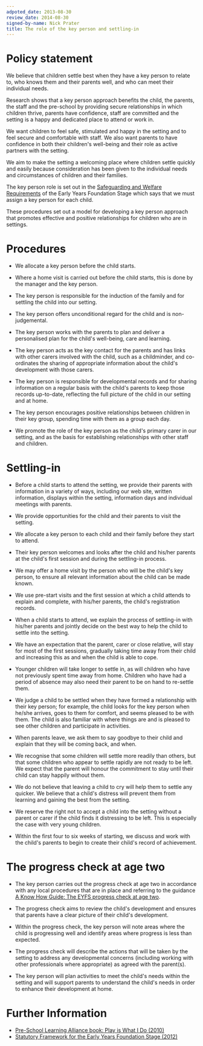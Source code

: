 ```yaml
---
adpoted_date: 2013-08-30
review_date: 2014-08-30
signed-by-name: Nick Prater
title: The role of the key person and settling-in
---
```


# Policy statement #

We believe that children settle best when they have a key person to relate to, who knows them 
and their parents well, and who can meet their individual needs.

Research shows that a key 
person approach benefits the child, the parents, the staff and the pre-school by providing 
secure relationships in which children thrive, parents have confidence, staff are committed 
and the setting is a happy and dedicated place to attend or work in.

We want children to feel safe, stimulated and happy in the setting and to feel secure and 
comfortable with staff. We also want parents to have confidence in both their children's 
well-being and their role as active partners with the setting.

We aim to make the setting a welcoming place where children settle quickly and easily 
because consideration has been given to the individual needs and circumstances of children 
and their families.

The key person role is set out in the [Safeguarding and Welfare Requirements](http://www.foundationyears.org.uk/wp-content/uploads/2012/07/EYFS-Statutory-Framework-2012.pdf)
of the Early Years Foundation Stage which says that we must assign a key person for each child.

These procedures set out a model for developing a key person approach that promotes effective 
and positive relationships for children who are in settings.


# Procedures #

* We allocate a key person before the child starts.

* Where a home visit is carried out before the child starts, this is done by the manager and the key person.

* The key person is responsible for the induction of the family and for settling the child into our setting.

* The key person offers unconditional regard for the child and is non-judgemental.

* The key person works with the parents to plan and deliver a personalised plan for the child's well-being, care and learning.

* The key person acts as the key contact for the parents and has links with other carers involved with the child, 
such as a childminder, and co-ordinates the sharing of appropriate information about the child's development with those carers.

* The key person is responsible for developmental records and for sharing information on a regular basis with the child's 
parents to keep those records up-to-date, reflecting the full picture of the child in our setting and at home.

* The key person encourages positive relationships between children in their key group, spending time with them as a group each day.

* We promote the role of the key person as the child's primary carer in our setting, and as the 
basis for establishing relationships with other staff and children.


# Settling-in #

* Before a child starts to attend the setting, we provide their parents with information in a variety of ways, including
our web site, written information, displays within the setting, information days and individual meetings with parents.

* We provide opportunities for the child and their parents to visit the setting.

* We allocate a key person to each child and their family before they start to attend.

* Their key person welcomes and looks after the child and his/her parents at the child's first session and during the settling-in process.

* We may offer a home visit by the person who will be the child's key person, to ensure all relevant information about the child can be made known.

* We use pre-start visits and the first session at which a child attends to explain and complete, with his/her parents, the child's registration records.

* When a child starts to attend, we explain the process of settling-in with his/her parents 
and jointly decide on the best way to help the child to settle into the setting.

* We have an expectation that the parent, carer or close relative, will stay for most of the first sessions,
gradually taking time away from their child and increasing this as and when the child is able to cope.

* Younger children will take longer to settle in, as will children who have not previously spent time 
away from home. Children who have had a period of absence may also need their parent to be on hand to re-settle them.

* We judge a child to be settled when they have formed a relationship with their key person; 
for example, the child looks for the key person when he/she arrives, goes to them for comfort, 
and seems pleased to be with them. The child is also familiar with where things are and is pleased 
to see other children and participate in activities.

* When parents leave, we ask them to say goodbye to their child and explain that they will be coming back, and when.

* We recognise that some children will settle more readily than others, but that some children who appear 
to settle rapidly are not ready to be left. We expect that the parent will honour the commitment to stay 
until their child can stay happily without them.

* We do not believe that leaving a child to cry will help them to settle any quicker. We believe that a 
child's distress will prevent them from learning and gaining the best from the setting.

* We reserve the right not to accept a child into the setting without a parent or carer if the child 
finds it distressing to be left. This is especially the case with very young children.

* Within the first four to six weeks of starting, we discuss and work with the child's parents to 
begin to create their child's record of achievement.


# The progress check at age two #

* The key person carries out the progress check at age two in accordance with any local procedures 
that are in place and referring to the guidance [A Know How Guide: The EYFS progress check at age two](https://www.gov.uk/government/publications/a-know-how-guide-the-eyfs-progress-check-at-age-two).

* The progress check aims to review the child's development and ensures that parents 
have a clear picture of their child's development.

* Within the progress check, the key person will note areas where the child is progressing well and 
identify areas where progress is less than expected.

* The progress check will describe the actions that will be taken by the setting to address any 
developmental concerns (including working with other professionals where appropriate) as agreed with the parent(s).

* The key person will plan activities to meet the child's needs within the setting and will 
support parents to understand the child's needs in order to enhance their development at home.


# Further Information #
* [Pre-School Learning Alliance book: Play is What I Do (2010)](https://shop.pre-school.org.uk/A152/play-is-what-i-do)
* [Statutory Framework for the Early Years Foundation Stage (2012)](http://www.foundationyears.org.uk/early-years-foundation-stage-2012/)

